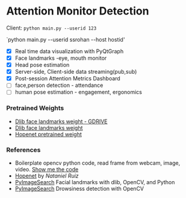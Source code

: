 # Attention Monitor Detection

Client:
`python main.py --userid 123`

`python main.py --userid ssrohan --host hostid'

- [x] Real time data visualization with PyQtGraph
- [x] Face landmarks -eye, mouth monitor
- [x] Head pose estimation
- [x] Server-side, Client-side data streaming(pub,sub)
- [x] Post-session Attention Metrics Dashboard
- [ ] face,person detection - attendance
- [ ] human pose estimation - engagement, ergonomics

### Pretrained Weights
- [Dlib face landmarks weight - GDRIVE](https://drive.google.com/file/d/1o-lotnZJcSCuHixTI9ponYNXjBmbMggt/view?usp=sharing)
- [Dlib face landmarks weight](https://github.com/AKSHAYUBHAT/TensorFace/blob/master/openface/models/dlib/shape_predictor_68_face_landmarks.dat)
- [Hopenet pretrained weight](https://drive.google.com/open?id=1m25PrSE7g9D2q2XJVMR6IA7RaCvWSzCR)

### References

- Boilerplate opencv python code, read frame from webcam, image, video. [Show me the code](https://github.com/yptheangel/opencv-starter-pack/tree/master/python/basic)
- [Hopenet](https://github.com/natanielruiz/deep-head-pose) by *Nataniel Ruiz*
- [PyImageSearch](https://www.pyimagesearch.com/2017/04/03/facial-landmarks-dlib-opencv-python/) Facial landmarks with dlib, OpenCV, and Python
- [PyImageSearch](https://www.pyimagesearch.com/2017/05/08/drowsiness-detection-opencv/) Drowsiness detection with OpenCV 

